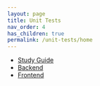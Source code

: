 ```yaml
---
layout: page
title: Unit Tests
nav_order: 4
has_children: true
permalink: /unit-tests/home
---
```



- [Study Guide](/unit-tests/study-guide)
- [Backend](/unit-tests/backend)
- [Frontend](/unit-tests/frontend)

